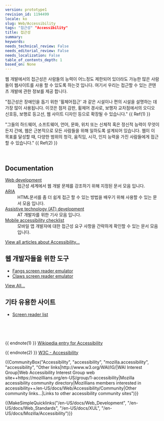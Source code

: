 ```yaml
---
version: prototype1
revision_id: 1194499
locale: ko
slug: Web/Accessibility
tags: "접근성" "Accessibility"
title: 접근성
summary: 
keywords: 
needs_technical_review: False
needs_editorial_review: False
needs_localization: False
table_of_contents_depth: 1
based_on: None
---
```

<p><span class="seoSummary">웹 개발에서의 접근성은 사람들의 능력이 어느정도 제한되어 있더라도 가능한 많은 사람들이 웹사이트를 사용 할 수 있도록 하는것 입니다. 여기서 우리는 접근할 수 있는 콘텐츠 개발에 관한 정보를 제공 합니다.</span></p>

<p>"접근성은 장애인을 돕기 위한 '휠체어접근' 과 같은 시설이나 편의 시설을 설명하는 데 가장 많이 사용됩니다. 이것은 점저 감판, 휠체어 경사로, 보행자 교차점에서의 오디오 신호등, 보행로 등고선, 웹 사이트 디자인 등으로 확장될 수 있습니다." {{ Ref(1) }}</p>

<p>"그들의 하드웨어, 소프트웨어, 언어, 문화, 위치 또는 신체적 혹은 정신적 능력이 무엇이든지 간에, 웹은 근본적으로 모든 사람들을 위해 일하도록 설계되어 있습니다. 웹이 이 목표를 달성할 때, 다양한 범위의 청각, 움직임, 시각, 인지 능력을 가진 사람들에게 접근할 수 있습니다." {{ Ref(2) }}</p>

<p>&nbsp;</p>

<div class="cleared topicpage-table">
<div class="section">
<h2 class="Documentation" id="Documentation" name="Documentation">Documentation</h2>

<dl>
 <dt><a href="/en-US/docs/Accessibility/Web_Development" title="Accessibility Web Development">Web development</a></dt>
 <dd>접근성 세계에서 웹 개발 문제를 강조하기 위해 지정된 문서 모음 입니다.</dd>
 <dt><a href="/en-US/docs/Accessibility/ARIA" title="/en-US/docs/Accessibility/ARIA">ARIA</a></dt>
 <dd>HTML문서를 좀 더 쉽게 접근 할 수 있는 방법을 배우기 위해 사용할 수 있는 문서 모음 입니다.</dd>
 <dt><a href="/en-US/docs/Accessibility/AT_Development" title="AT Development">Assistive technology (AT) development</a></dt>
 <dd>AT 개발자를 위한 기사 모음 입니다.</dd>
 <dt><a href="/en-US/docs/Web/Accessibility/Mobile_accessibility_checklist">Mobile accessibility checklist</a></dt>
 <dd>모바일 앱 개발자에 대한 접근성 요구 사항을 간략하게 확인할 수 있는 문서 모음 입니다.</dd>
</dl>

<p><span class="alllinks"><a href="/en-US/docs/tag/Accessibility" title="/en-US/docs/tag/Accessibility">View all articles about Accessibility...</a></span></p>
</div>

<div class="section">
<h2 class="Tools" id="Tools" name="Tools">웹 개발자들을 위한 도구</h2>

<ul>
 <li><a class="external" href="http://www.standards-schmandards.com/projects/fangs/">Fangs screen reader emulator</a></li>
 <li><a class="external" href="https://addons.mozilla.org/firefox/addon/claws/">Claws screen reader emulator</a></li>
</ul>

<p><span class="alllinks"><a href="/en-US/docs/tag/Accessibility:Tools" title="en-US/docs/tag/Accessibility:Tools">View All...</a></span></p>

<h2 class="Tools" id="Tools" name="Tools">기타 유용한 사이트</h2>

<ul>
 <li><a class="external" href="https://support.mozilla.org/kb/accessibility-features-firefox-make-firefox-and-we">Screen reader list</a></li>
</ul>

<p>&nbsp;</p>
</div>

<p>&nbsp;</p>
</div>

<p>{{ endnote(1) }} <a class="external" href="http://en.wikipedia.org/wiki/Accessibility">Wikipedia entry for Accessibility</a></p>

<p>{{ endnote(2) }} <a href="http://www.w3.org/standards/webdesign/accessibility" title="http://www.w3.org/standards/webdesign/accessibility">W3C - Accessibility</a></p>

<p>{{CommunityBox("Accessibility", "accessibility", "mozilla.accessibility", "accessibility", "Other links|http://www.w3.org/WAI/IG/|WAI Interest Group|Web Accessibility Interest Group web site++https://mozillians.org/en-US/group/1-accessibility|Mozilla accessibility community directory|Mozillians members interested in accessibility++/en-US/docs/Web/Accessibility/Community|Other community links...|Links to other accessibility community sites")}}</p>

<p>{{MakeSimpleQuicklinks("/en-US/docs/Web_Development", "/en-US/docs/Web_Standards", "/en-US/docs/XUL", "/en-US/docs/Mozilla/Accessibility")}}</p>

